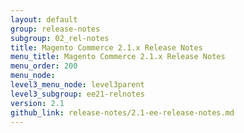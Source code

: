 ```yaml
---
layout: default
group: release-notes
subgroup: 02_rel-notes
title: Magento Commerce 2.1.x Release Notes
menu_title: Magento Commerce 2.1.x Release Notes
menu_order: 200
menu_node: 
level3_menu_node: level3parent
level3_subgroup: ee21-relnotes
version: 2.1
github_link: release-notes/2.1-ee-release-notes.md
---
```


